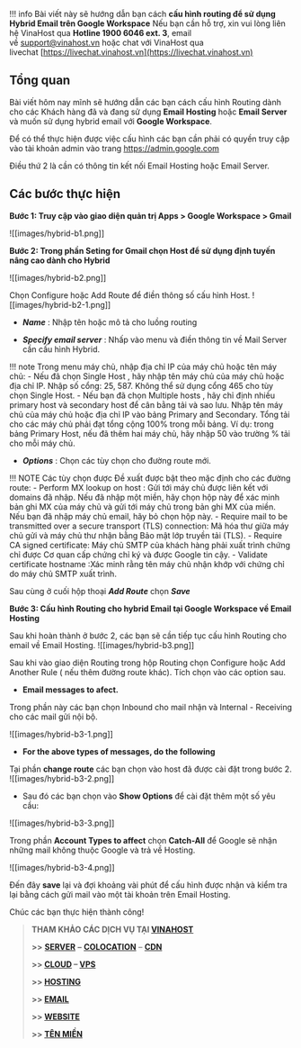 
!!! info 
	Bài viết này sẽ hướng dẫn bạn cách ****cấu hình routing để sử dụng Hybrid Email trên Google Workspace****
	Nếu bạn cần hỗ trợ, xin vui lòng liên hệ VinaHost qua **Hotline 1900 6046 ext. 3**, email về [support@vinahost.vn](mailto:support@vinahost.vn) hoặc chat với VinaHost qua livechat [https://livechat.vinahost.vn](https://livechat.vinahost.vn)


## Tổng quan

Bài viết hôm nay mĩnh sẽ hướng dẫn các bạn cách cấu hình Routing dành cho các Khách hàng đã và đang sử dụng **Email Hosting** hoặc **Email Server** và muốn sử dụng hybrid email với **Google Workspace**.

Để có thể thực hiện được việc cấu hình các bạn cần phải có quyền truy cập vào tài khoản admin vào trang https://admin.google.com

Điều thứ 2 là cần có thông tin kết nối Email Hosting hoặc Email Server.

## Các bước thực hiện

**Bước 1: Truy cập vào giao diện quản trị  Apps > Google Workspace  > Gmail**

![[images/hybrid-b1.png]]

**Bước 2: Trong phần Seting for Gmail chọn Host để sử dụng định tuyến nâng cao dành cho Hybrid**

![[images/hybrid-b2.png]]

Chọn Configure hoặc Add Route để điền thông số cấu hình Host.
![[images/hybrid-b2-1.png]]

- ***Name***  : Nhập tên hoặc mô tả cho luồng routing

- ***Specify email server*** : Nhấp vào menu và điền thông tin về Mail Server cần cấu hình Hybrid.


!!! note
    Trong menu  máy chủ, nhập địa chỉ IP của máy chủ hoặc tên máy chủ:
    - Nếu đã chọn Single Host , hãy nhập tên máy chủ của máy chủ hoặc địa chỉ IP. Nhập số cổng: 25, 587. Không thể sử dụng cổng 465 cho tùy chọn Single Host.
	- Nếu bạn đã chọn  Multiple hosts , hãy chỉ định nhiều primary host và secondary host để cân bằng tải và sao lưu. Nhập tên máy chủ của máy chủ hoặc địa chỉ IP vào bảng Primary and Secondary.
Tổng tải cho các máy chủ phải đạt tổng cộng 100% trong mỗi bảng. 
Ví dụ: trong bảng Primary Host, nếu đã thêm hai máy chủ, hãy nhập 50  vào trường % tải cho mỗi máy chủ.

- ***Options*** : Chọn các tùy chọn cho đường route mới.

!!! NOTE
    Các tùy chọn được Đề xuất được bật theo mặc định cho các đường route:
    - Perform MX lookup on host : Gửi tới máy chủ được liên kết với domains đã nhập. Nếu đã nhập một miền, hãy chọn hộp này để xác minh bản ghi MX của máy chủ và gửi tới máy chủ trong bản ghi MX của miền. Nếu bạn đã nhập máy chủ email, hãy bỏ chọn hộp này.
    - Require mail to be transmitted over a secure transport (TLS) connection: Mã hóa thư giữa máy chủ gửi và máy chủ thư nhận bằng Bảo mật lớp truyền tải (TLS).
    - Require CA signed certificate: Máy chủ SMTP của khách hàng phải xuất trình chứng chỉ được Cơ quan cấp chứng chỉ ký và được Google tin cậy.
    - Validate certificate hostname :Xác minh rằng tên máy chủ nhận khớp với chứng chỉ do máy chủ SMTP xuất trình.

Sau cùng ở cuối hộp thoại ***Add Route*** chọn ***Save***


**Bước 3: Cấu hình Routing cho hybrid Email tại Google Workspace về Email Hosting**

Sau khi hoàn thành ở bước 2, các bạn sẽ cần tiếp tục cấu hình Routing cho email về Email Hosting.
![[images/hybrid-b3.png]]

Sau khi vào giao diện Routing trong hộp Routing chọn Configure hoặc Add 
Another Rule ( nếu thêm đường route khác).
Tích chọn vào các option sau.
- **Email messages to afect.**

Trong phần này các bạn chọn Inbound cho mail nhận và Internal - Receiving cho các mail gửi nội bộ.

![[images/hybrid-b3-1.png]]
- **For the above types of messages, do the following**

Tại phần **change route** các bạn chọn vào host đã được cài đặt trong bước 2.
![[images/hybrid-b3-2.png]]

- Sau đó các bạn chọn vào **Show Options** để cài đặt thêm một số yêu cầu:

![[images/hybrid-b3-3.png]]

Trong phần **Account Types to affect** chọn **Catch-All** để Google sẽ nhận những mail không thuộc Google và trả về Hosting.

![[images/hybrid-b3-4.png]]

Đến đây **save** lại và đợi khoảng vài phút để cấu hình được nhận và kiểm tra lại bằng cách gửi mail vào một tài khoản trên Email Hosting.

Chúc các bạn thực hiện thành công!

> **THAM KHẢO CÁC DỊCH VỤ TẠI [VINAHOST](https://vinahost.vn/)**
> 
> **\>>** [**SERVER**](https://vinahost.vn/thue-may-chu-rieng/) **–** [**COLOCATION**](https://vinahost.vn/colocation.html) – [**CDN**](https://vinahost.vn/dich-vu-cdn-chuyen-nghiep)
> 
> **\>> [CLOUD](https://vinahost.vn/cloud-server-gia-re/) – [VPS](https://vinahost.vn/vps-ssd-chuyen-nghiep/)**
> 
> **\>> [HOSTING](https://vinahost.vn/wordpress-hosting)**
> 
> **\>> [EMAIL](https://vinahost.vn/email-hosting)**
> 
> **\>> [WEBSITE](http://vinawebsite.vn/)**
> 
> **\>> [TÊN MIỀN](https://vinahost.vn/ten-mien-gia-re/)**

